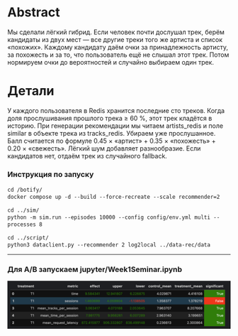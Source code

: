 # Abstract

Мы сделали лёгкий гибрид. Если человек почти дослушал трек, берём кандидаты из двух мест — все другие треки того же артиста и список «похожих». Каждому кандидату даём очки за принадлежность артисту, за похожесть и за то, что пользователь ещё не слышал этот трек. Потом нормируем очки до вероятностей и случайно выбираем один трек.

# Детали

У каждого пользователя в Redis хранится последние сто треков. Когда доля прослушивания прошлого трека ≥ 60 %, этот трек кладётся в историю. При генерации рекомендации мы читаем artists_redis и поле similar в объекте трека из tracks_redis. Убираем уже прослушанное. Балл считается по формуле 0.45 × «артист» + 0.35 × «похожесть» + 0.20 × «свежесть». Лёгкий шум добавляет разнообразие. Если кандидатов нет, отдаём трек из случайного fallback.

### Инструкция по запуску

```
cd /botify/
docker compose up -d --build --force-recreate --scale recommender=2
```

```
cd ../sim/
python -m sim.run --episodes 10000 --config config/env.yml multi --processes 8
```

```
cd ../script/
python3 dataclient.py --recommender 2 log2local ../data-rec/data
```

---

### Для A/B запускаем jupyter/Week1Seminar.ipynb

![ab_test.png](ab_test.png)